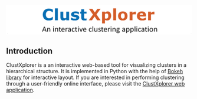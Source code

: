 ![ClustXplorer](clustXplorer_logo.png "ClustXplorer")

## Introduction
ClustXplorer is a an interactive web-based tool for visualizing clusters in a hierarchical structure. It is implemented in Python with the help of [Bokeh library](https://docs.bokeh.org/en/latest/index.html) for interactive layout. If you are interested in performing clustering through a user-friendly online interface, please visit the [ClustXplorer web application](http://clustxplorer.ngrok.io).
